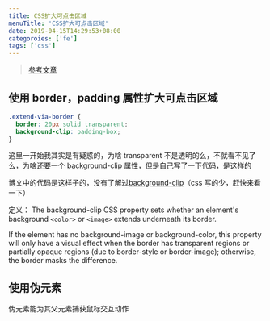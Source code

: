 ```yaml
---
title: CSS扩大可点击区域
menuTitle: 'CSS扩大可点击区域'
date: 2019-04-15T14:29:53+08:00
categoroies: ['fe']
tags: ['css']
---
```


> [参考文章](https://www.atjiang.com/css-extending-clickable-area/)

## 使用 border，padding 属性扩大可点击区域

```css
.extend-via-border {
  border: 20px solid transparent;
  background-clip: padding-box;
}
```

这里一开始我其实是有疑惑的，为啥 transparent 不是透明的么，不就看不见了么，为啥还要一个 background-clip 属性，但是自己写了一下代码，是这样的

博文中的代码是这样子的，没有了解过[background-clip](https://developer.mozilla.org/en-US/docs/Web/CSS/background-clip)（css 写的少，赶快来看一下）

定义：
The background-clip CSS property sets whether an element's background `<color>` or `<image>` extends underneath its border.

If the element has no background-image or background-color, this property will only have a visual effect when the border has transparent regions or partially opaque regions (due to border-style or border-image); otherwise, the border masks the difference.

## 使用伪元素

伪元素能为其父元素捕获鼠标交互动作
